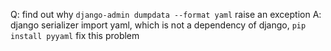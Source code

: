 Q: find out why ```django-admin dumpdata --format yaml``` raise an exception
A: django serializer import yaml, which is not a dependency of django, ```pip install pyyaml``` fix this problem